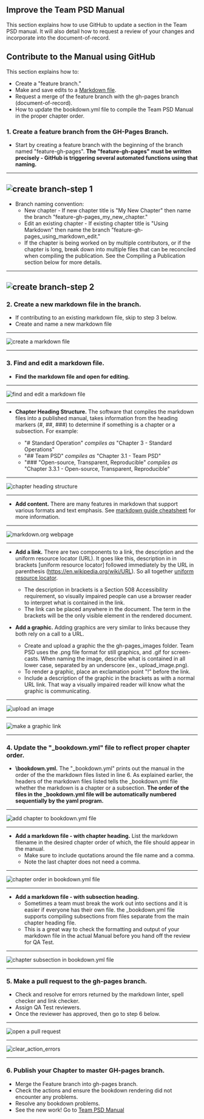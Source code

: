 ## Improve the Team PSD Manual

This section explains how to use GitHub to update a section in the Team PSD manual.  It will also detail how to request a review of your changes and incorporate into the document-of-record.

## Contribute to the Manual using GitHub

This section explains how to:

- Create a "feature branch."
- Make and save edits to a [Markdown file](https://www.markdownguide.org/cheat-sheet/#overview).
- Request a merge of the feature branch with the gh-pages branch (document-of-record).
- How to update the bookdown.yml file to compile the Team PSD Manual in the proper chapter order.

### 1. Create a feature branch from the GH-Pages Branch.

- Start by creating a feature branch with the beginning of the branch named "feature-gh-pages". **The "feature-gh-pages" must be written precisely - GitHub is triggering several automated functions using that naming.**

---
![create branch-step 1](https://github.com/lzim/teampsd/blob/gh-pages/images/create_gh-pages_feature_branch_1.png)
---

- Branch naming convention:
  - New chapter - If new chapter title is "My New Chapter" then name the branch "feature-gh-pages_my_new_chapter."
  - Edit an existing chapter - If existing chapter title is "Using Markdown" then name the branch "feature-gh-pages_using_markdown_edit."
  - If the chapter is being worked on by multiple contributors, or if the chapter is long, break down into multiple files that can be reconciled when compiling the publication. See the Compiling a Publication section below for more details.

---
![create branch-step 2](https://github.com/lzim/teampsd/blob/gh-pages/images/create_gh-pages_feature_branch_2.png)
---

### 2. Create a new markdown file in the branch.

- If contributing to an existing markdown file, skip to step 3 below.
- Create and name a new markdown file

---

![create a markdown file](https://github.com/lzim/teampsd/blob/gh-pages/images/create_markdown_file.png)

---

### 3.	Find and edit a markdown file.

- **Find the markdown file and open for editing.**

---

![find and edit a markdown file](https://github.com/lzim/teampsd/blob/gh-pages/images/edit_markdown_file.png)

---

- **Chapter Heading Structure.** The software that compiles the markdown files into a published manual, takes information from the heading markers (#, ##, ###) to determine if something is a chapter or a subsection.  For example:

  - "\# Standard Operation" _compiles as_ "Chapter 3 - Standard Operations"
  - "\#\# Team PSD"  _compiles as_ "Chapter 3.1 - Team PSD"
  - "\#\#\# "Open-source, Transparent, Reproducible" _compiles as_ "Chapter 3.3.1 - Open-source, Transparent, Reproducible"

---

![chapter heading structure](https://github.com/lzim/teampsd/blob/gh-pages/images/chapter_heading_structure.png)

---

- **Add content.** There are many features in markdown that support various formats and text emphasis.  See [markdown guide cheatsheet](https://www.markdownguide.org/cheat-sheet/) for more information.

---

![markdown.org webpage](https://github.com/lzim/teampsd/blob/gh-pages/images/markdown_org_page.png)

---

- **Add a link.** There are two components to a link, the description and the uniform resource locator (URL).  It goes like this, description in in brackets [uniform resource locator] followed immediately by the URL in parenthesis (https://en.wikipedia.org/wiki/URL).  So all together [uniform resource locator](https://en.wikipedia.org/wiki/URL). 
  - The description in brackets is a Section 508 Accessibility requirement, so visually impaired people can use a browser reader to interpret what is contained in the link.
  - The link can be placed anywhere in the document.  The term in the brackets will be the only visible element in the rendered document.

- **Add a graphic.** Adding graphics are very similar to links because they both rely on a call to a URL.
  - Create and upload a graphic the the gh-pages_images folder.  Team PSD uses the .png file format for still graphics, and .gif for screen-casts. When naming the image, describe what is contained in all lower case, separated by an underscore (ex., upload_image.png).
  - To render a graphic, place an exclamation point "!" before the link. 
  - Include a description of the graphic in the brackets as with a normal URL link. That way a visually impaired reader will know what the graphic is communicating.

---

![upload an image](https://github.com/lzim/teampsd/blob/gh-pages/images/upload_image.png)

---

![make a graphic link](https://github.com/lzim/teampsd/blob/gh-pages/images/make_graphic_link.png)

---

### 4. Update the "\_bookdown.yml" file to reflect proper chapter order.

- **\bookdown.yml.** The "\_bookdown.yml" prints out the manual in the order of the the markdown files listed in line 6. As explained earlier, the headers of the markdown files listed tells the \_bookdown.yml file whether the markdown is a chapter or a subsection. **The order of the files in the \_bookdown.yml file will be automatically numbered sequentially by the yaml program.** 

---

![add chapter to bookdown.yml file](https://github.com/lzim/teampsd/blob/gh-pages/images/add_chapter_to_bookdown_yml.png)


---

- **Add a markdown file - with chapter heading.** List the markdown filename in the desired chapter order of which, the file should appear in the manual.
    - Make sure to include quotations around the file name and a comma.  
    - Note the last chapter does not need a comma.
 
 ---
 
![chapter order in bookdown.yml file](https://github.com/lzim/teampsd/blob/gh-pages/images/chapter_order_bookdown.png) 
 
 ---
 
 - **Add a markdown file - with subsection heading.** 
   - Sometimes a team must break the work out into sections and it is easier if everyone has their own file. the \_bookdown.yml file supports compiling subsections from files separate from the main chapter heading file.
   - This is a great way to check the formatting and output of your markdown file in the actual Manual before you hand off the review for QA Test.

---

![chapter subsection in bookdown.yml file](https://github.com/lzim/teampsd/blob/gh-pages/images/chapter_subsection_order_1.png)

---

### 5.	Make a pull request to the gh-pages branch.

- Check and resolve for errors returned by the markdown linter, spell checker and link checker.
- Assign QA Test reviewers.
- Once the reviewer has approved, then go to step 6 below. 

---

![open a pull request](https://github.com/lzim/teampsd/blob/gh-pages/images/open_pull_request.png)

---

![clear_action_errors](https://github.com/lzim/teampsd/blob/gh-pages/images/clear_action_errors.png)

---

### 6.	Publish your Chapter to master GH-pages branch.

- Merge the Feature branch into gh-pages branch.
- Check the actions and ensure the bookdown rendering did not encounter any problems.
- Resolve any bookdown problems.
- See the new work! Go to [Team PSD Manual](https://mtl.how/teampsd_manual)
